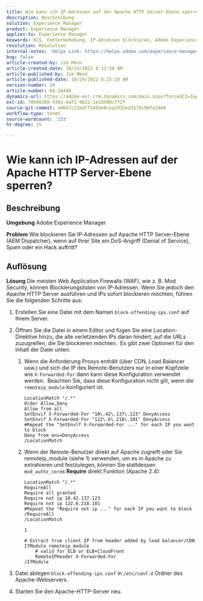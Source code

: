 ```yaml
---
title: Wie kann ich IP-Adressen auf der Apache HTTP Server-Ebene sperren?
description: Beschreibung
solution: Experience Manager
product: Experience Manager
applies-to: Experience Manager
keywords: KCS, Fehlerbehebung, IP-Adressen blockieren, Adobe Experience Manager, AEM, Apache HTTP Server-Ebene
resolution: Resolution
internal-notes: 'Helpx Link: https://helpx.adobe.com/experience-manager/kb/block-ips-apache-http-server.html#remoteip_module'
bug: false
article-created-by: Jim Menn
article-created-date: 10/24/2022 8:12:58 AM
article-published-by: Jim Menn
article-published-date: 10/24/2022 8:15:10 AM
version-number: 10
article-number: KA-16446
dynamics-url: https://adobe-ent.crm.dynamics.com/main.aspx?forceUCI=1&pagetype=entityrecord&etn=knowledgearticle&id=3e9f6ba7-7353-ed11-bba2-6045bd0065f9
exl-id: 70b66160-438a-4af1-9622-1e1d508cff2f
source-git-commit: a0647c21bdff145be0cea2932ed31f8c90fa28e8
workflow-type: tm+mt
source-wordcount: '233'
ht-degree: 1%

---
```


# Wie kann ich IP-Adressen auf der Apache HTTP Server-Ebene sperren?

## Beschreibung


<b>Umgebung</b>
Adobe Experience Manager

<b>Problem</b>
Wie blockieren Sie IP-Adressen auf Apache HTTP Server-Ebene (AEM Dispatcher), wenn auf Ihrer Site ein DoS-Angriff (Denial of Service), Spam oder ein Hack auftritt?


## Auflösung


<b>Lösung</b>
Die meisten Web Application Firewalls (WAF), wie z. B. Mod Security, können Blockierungslisten von IP-Adressen.
Wenn Sie jedoch den Apache HTTP Server ausführen und IPs sofort blockieren möchten, führen Sie die folgenden Schritte aus:

1. Erstellen Sie eine Datei mit dem Namen `block-offending-ips.conf` auf Ihrem Server.
2. Öffnen Sie die Datei in einem Editor und fügen Sie eine Location-Direktive hinzu, die alle verletzenden IPs daran hindert, auf die URLs zuzugreifen, die Sie blockieren möchten.  Es gibt zwei Optionen für den Inhalt der Datei unten:
   1. Wenn die Anforderung Proxys enthält (über CDN, Load Balancer usw.) und sich die IP des Remote-Benutzers nur in einer Kopfzeile wie `X-Forwarded-For` dann kann diese Konfiguration verwendet werden.  Beachten Sie, dass diese Konfiguration nicht gilt, wenn die `remoteip_module` konfiguriert ist.  <br>

      ```
      LocationMatch "/.*"
      Order Allow,Deny
      Allow from all
      SetEnvif X-Forwarded-For "10\.42\.137\.123" DenyAccess
      SetEnvif X-Forwarded-For "122\.6\.218\.101" DenyAccess
      #Repeat the "SetEnvlf X-Forwarded-For ..." for each IP you want to block
      Deny from env=DenyAccess
      /LocationMatch
      ```

   2. Wenn der Remote-Benutzer direkt auf Apache zugreift oder Sie remoteip_module (siehe 1) verwenden, um es in Apache zu extrahieren und festzulegen, können Sie stattdessen `mod_authz_core`s <b>Require</b> direkt Funktion (Apache 2.4):

      ```
      LocationMatch "/.*"
      RequireAll
      Require all granted
      Require not ip 10.42.137.123
      Require not ip 122.6.218.101
      #Repeat the "Require not ip ..." for each IP you want to block
      /RequireAll
      /LocationMatch
      ```

      `1`


      ```
      # Extract true client IP from header added by load balancer/CDN
      IfModule remoteip_module
          # valid for ELB or ELB+CloudFront
          RemoteIPHeader X-Forwarded-For
      /IfModule
      ```

3. Datei ablegen `block-offending-ips.conf` in `/etc/conf.d` Ordner des Apache-Webservers.
4. Starten Sie den Apache-HTTP-Server neu.
